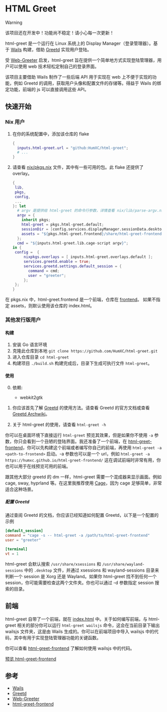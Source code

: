 # HTML Greet

> [!WARNING]
> 该项目还在开发中！功能尚不稳定！请小心每一次更新！

html-greet 是一个运行在 Linux 系统上的 Display Manager（登录管理器）。基于 [Wails](https://github.com/wailsapp/wails) 构建，借助 [Greetd](https://sr.ht/~kennylevinsen/greetd/) 实现用户登陆。

受 [Web-Greeter](https://github.com/JezerM/web-greeter) 启发，html-greet 旨在提供一个简单地方式实现登陆管理器，用户可以使用 web 技术轻松定制自己的登录界面。

该项目主要借助 Wails 制作了一些后端 API 用于实现在 web 上不便于实现的功能，例如 Greetd 的调用，获取用户头像和配置文件的存储等。得益于 Wails 的绑定功能，前端的 js 可以直接调用这些 API。

## 快速开始

### Nix 用户

1. 在你的系统配置中，添加该仓库的 flake

    ```nix
    {
      inputs.html-greet.url = "github:HumXC/html-greet";
      # ...
    }
    ```

2. 请查看 [nix/pkgs.nix](https://github.com/HumXC/html-greet/blob/main/nix/pkgs.nix) 文件，其中有一些可用的包。此 flake 还提供了 overlay。

    ```nix
    {
     lib,
     pkgs,
     config,
     ...
    }: let
      # argv 是提供给 html-greet 的命令行参数，详情查看 nix/lib/parse-argv.nix
      argv = {
        inherit pkgs;
        html-greet = pkgs.html-greet.default;
        sessionDir = [config.services.displayManager.sessionData.desktops.out];
        assets = "${pkgs.html-greet.frontend}/share/html-greet-frontend";
      };
      cmd = "${inputs.html-greet.lib.cage-script argv}";
    in {
     config =  {
         nixpkgs.overlays = [ inputs.html-greet.overlays.default ];
         services.greetd.enable = true;
         services.greetd.settings.default_session = {
           command = cmd;
           user = "greeter";
         };
     };
    }
    ```

在 pkgs.nix 中，html-greet.frontend 是一个前端，仓库在 [frontend](https://github.com/HumXC/html-greet-frontend)。
如果不指定 assets，则默认使用该仓库的 index.html。

### 其他发行版用户

#### 构建

1. 安装 Go 语言环境
2. 克隆此仓库到本地
   `git clone https://github.com/HumXC/html-greet.git`
3. 进入仓库目录
   `cd html-greet`
4. 构建项目
   `./build.sh`
   构建完成后，目录下生成可执行文件 `html-greet`。

#### 使用

0. 依赖:

    - webkit2gtk

1. 你应该首先了解 [Greetd](https://sr.ht/~kennylevinsen/greetd/) 的使用方法。请查看 Greetd 的官方文档或查看 [Greetd Archwiki](https://wiki.archlinux.org/title/Greetd)。
2. 关于 html-greet 的使用，请查看 `html-greet -h`

你可以在桌面环境下直接运行 `html-greet` 预览其效果，但是如果你不使用 `-a` 参数，你只会看到一个丑陋的登陆界面。我还准备了一个前端，在 [html-greet-frontend](https://github.com/HumXC/html-greet-frontend)，你可以先构建这个前端或者编写你自己的前端，再使用 `html-greet -a <path-to-frontend>` 启动。-a 参数也可以是一个 url，例如 `html-greet -a https://humxc.github.io/html-greet-frontend/` 这在调试前端时非常有用，你也可以用于在线预览可用的前端。

跟其他大部分 greetd 的 dm 一样，html-greet 需要一个混成器来显示画面。例如 cage, sway, hyprland 等。在这里我推荐使用 [Cage](https://github.com/cage-kiosk/cage)，因为 cage 足够简单，非常适合这种场景。

##### 配置 Greetd

通过查阅 Greetd 的文档，你应该已经知道如何配置 Greetd，以下是一个配置的示例

```toml
[default_session]
command = "cage -s -- html-greet -a /path/to/html-greet-frontend"
user = "greeter"

[terminal]
vt = 1
```

html-greet 会默认搜索 `/usr/share/xsessions` 和 `/usr/share/wayland-sessions` 中的 `.desktop` 文件，并通过 xsessions 和 wayland-sessions 目录来判断一个 session 是 Xorg 还是 Wayland。如果你 html-greet 找不到任何一个 session，你可能需要检查这两个文件夹。你也可以通过 -d 参数指定 session 搜索的目录。

## 前端

html-greet 自带了一个前端，就在 [index.html](https://github.com/HumXC/html-greet/blob/main/index.html) 中。关于如何编写前端，与 html-greet 相关的部分你可以运行 `html-greet wailsjs` 命令，这会在当前目录下输出 wailsjs 文件夹，这是由 Wails 生成的。你可以在前端项目中导入 wailsjs 中的代码，其中有用于实现登陆管理器功能的关键函数。

你可以查看 [html-greet-frontend](https://github.com/HumXC/html-greet-frontend/blob/main/src/components/LoginScreen.vue#L162) 了解如何使用 wailsjs 中的代码。

[预览 html-greet-frontend](https://humxc.github.io/html-greet-frontend/)

## 参考

-   [Wails](https://github.com/wailsapp/wails)
-   [Greetd](https://sr.ht/~kennylevinsen/greetd/)
-   [Web-Greeter](https://github.com/JezerM/web-greeter)
-   [html-greet-frontend](https://github.com/HumXC/html-greet-frontend)
